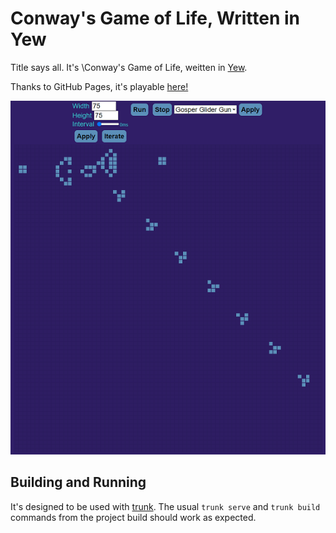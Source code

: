 # Conway's Game of Life, Written in Yew

Title says all. It's \Conway's Game of Life, weitten in [Yew](https://yew.rs/).

Thanks to GitHub Pages, it's playable [here!](https://ajbowen249.github.io/yew-gol/)

![screenshot](src\assets\images\demo_screenshot.png)

## Building and Running

It's designed to be used with [trunk](https://trunkrs.dev/). The usual `trunk serve` and `trunk build` commands from the project build should work as expected.
